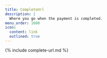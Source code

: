 ```yaml
---
title: CompleteUrl
description: |
  Where you go when the payment is completed.
menu_order: 1600
icon:
  content: link
  outlined: true
---
```


{% include complete-url.md %}

